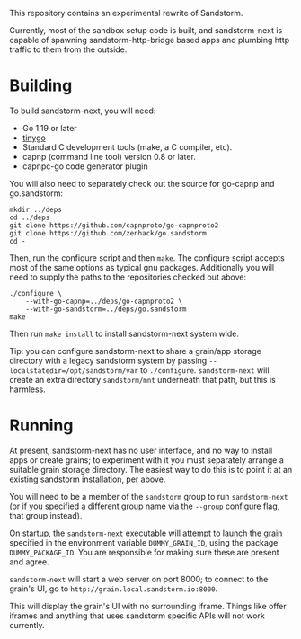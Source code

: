 This repository contains an experimental rewrite of Sandstorm.

Currently, most of the sandbox setup code is built, and sandstorm-next
is capable of spawning sandstorm-http-bridge based apps and plumbing
http traffic to them from the outside.

# Building

To build sandstorm-next, you will need:

- Go 1.19 or later
- [tinygo](https://tinygo.org/)
- Standard C development tools (make, a C compiler, etc).
- capnp (command line tool) version 0.8 or later.
- capnpc-go code generator plugin

You will also need to separately check out the source for go-capnp and
go.sandstorm:

```
mkdir ../deps
cd ../deps
git clone https://github.com/capnproto/go-capnproto2
git clone https://github.com/zenhack/go.sandstorm
cd -
```

Then, run the configure script and then `make`. The configure script
accepts
most of the same options as typical gnu packages. Additionally you will
need to supply the paths to the repositories checked out above:

```
./configure \
    --with-go-capnp=../deps/go-capnproto2 \
    --with-go-sandstorm=../deps/go.sandstorm
make
```

Then run `make install` to install sandstorm-next system wide.

Tip: you can configure sandstorm-next to share a grain/app storage
directory with a legacy sandstorm system by passing
`--localstatedir=/opt/sandstorm/var` to `./configure`. `sandstorm-next`
will create an extra directory `sandstorm/mnt` underneath that path, but
this is harmless.

# Running

At present, sandstorm-next has no user interface, and no way to install
apps or create grains; to experiment with it you must separately arrange
a suitable grain storage directory. The easiest way to do this is to
point it at an existing sandstorm installation, per above.

You will need to be a member of the `sandstorm` group to run
`sandstorm-next` (or if you specified a different group name via the
`--group` configure flag, that group instead).

On startup, the `sandstorm-next` executable will attempt to launch the
grain specified in the environment variable `DUMMY_GRAIN_ID`, using the
package `DUMMY_PACKAGE_ID`. You are responsible for making sure these
are present and agree.

`sandstorm-next` will start a web server on port 8000; to connect to the
grain's UI, go to `http://grain.local.sandstorm.io:8000`.

This will display the grain's UI with no surrounding iframe. Things like
offer iframes and anything that uses sandstorm specific APIs will not
work currently.
